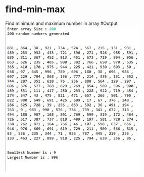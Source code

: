 # find-min-max
Find minimum and maximum number in array
#Output
![](https://github.com/lvcc-dsa/Students/blob/0b618f4f86f83eb1bf0c4c7883157b5e0ecffc68/BSIS/De-Guzman-Gerald/find-min-max/FindMinMax.jpg)
